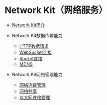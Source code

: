 # Network Kit（网络服务）
- [Network Kit简介](../connectivity/net-mgmt-overview.md)

- Network Kit数据传输能力
    - [HTTP数据请求](../connectivity/http-request.md)
    - [WebSocket连接](../connectivity/websocket-connection.md)
    - [Socket连接](../connectivity/socket-connection.md)
    - [MDNS](../connectivity/net-mdns.md)

- Network Kit网络管理能力
    - [网络连接管理](../connectivity/net-connection-manager.md)
    - [网络共享](../connectivity/net-sharing.md)
    - [以太网连接管理](../connectivity/net-ethernet.md)
